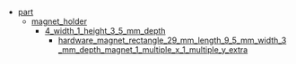 * [part](part)
  * [magnet_holder](part/magnet_holder)
    * [4_width_1_height_3_5_mm_depth](part/magnet_holder/4_width_1_height_3_5_mm_depth)
      * [hardware_magnet_rectangle_29_mm_length_9_5_mm_width_3_mm_depth_magnet_1_multiple_x_1_multiple_y_extra](part/magnet_holder/4_width_1_height_3_5_mm_depth/hardware_magnet_rectangle_29_mm_length_9_5_mm_width_3_mm_depth_magnet_1_multiple_x_1_multiple_y_extra)
